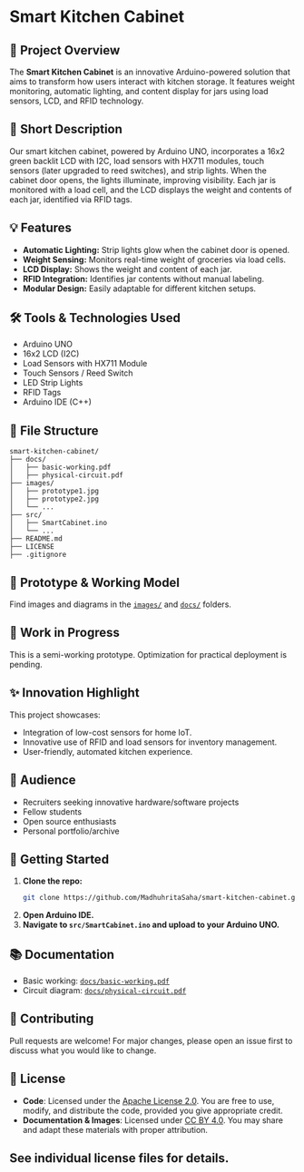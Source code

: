 # Smart Kitchen Cabinet

## 🚀 Project Overview
The **Smart Kitchen Cabinet** is an innovative Arduino-powered solution that aims to transform how users interact with kitchen storage. It features weight monitoring, automatic lighting, and content display for jars using load sensors, LCD, and RFID technology.

## 📝 Short Description
Our smart kitchen cabinet, powered by Arduino UNO, incorporates a 16x2 green backlit LCD with I2C, load sensors with HX711 modules, touch sensors (later upgraded to reed switches), and strip lights. When the cabinet door opens, the lights illuminate, improving visibility. Each jar is monitored with a load cell, and the LCD displays the weight and contents of each jar, identified via RFID tags.

## 💡 Features
- **Automatic Lighting:** Strip lights glow when the cabinet door is opened.
- **Weight Sensing:** Monitors real-time weight of groceries via load cells.
- **LCD Display:** Shows the weight and content of each jar.
- **RFID Integration:** Identifies jar contents without manual labeling.
- **Modular Design:** Easily adaptable for different kitchen setups.

## 🛠️ Tools & Technologies Used
- Arduino UNO
- 16x2 LCD (I2C)
- Load Sensors with HX711 Module
- Touch Sensors / Reed Switch
- LED Strip Lights
- RFID Tags
- Arduino IDE (C++)

## 🔖 File Structure
```
smart-kitchen-cabinet/
├── docs/
│   ├── basic-working.pdf
│   ├── physical-circuit.pdf
├── images/
│   ├── prototype1.jpg
│   ├── prototype2.jpg
│   └── ...
├── src/
│   ├── SmartCabinet.ino
│   └── ...
├── README.md
├── LICENSE
├── .gitignore
```

## 📸 Prototype & Working Model
Find images and diagrams in the [`images/`](images/) and [`docs/`](docs/) folders.

## 🚧 Work in Progress
This is a semi-working prototype. Optimization for practical deployment is pending.

## ✨ Innovation Highlight
This project showcases:
- Integration of low-cost sensors for home IoT.
- Innovative use of RFID and load sensors for inventory management.
- User-friendly, automated kitchen experience.

## 👥 Audience
- Recruiters seeking innovative hardware/software projects
- Fellow students
- Open source enthusiasts
- Personal portfolio/archive

## 🏁 Getting Started

1. **Clone the repo:**
   ```bash
   git clone https://github.com/MadhuhritaSaha/smart-kitchen-cabinet.git
   ```
2. **Open Arduino IDE.**
3. **Navigate to `src/SmartCabinet.ino` and upload to your Arduino UNO.**

## 📚 Documentation
- Basic working: [`docs/basic-working.pdf`](docs/SmartCabinet.pdf)
- Circuit diagram: [`docs/physical-circuit.pdf`](docs/SKCCircuit.pdf)

## 🤝 Contributing
Pull requests are welcome! For major changes, please open an issue first to discuss what you would like to change.

## 📄 License

- **Code**: Licensed under the [Apache License 2.0](LICENSE). You are free to use, modify, and distribute the code, provided you give appropriate credit.
- **Documentation & Images**: Licensed under [CC BY 4.0](LICENSE-CC-BY-4.0). You may share and adapt these materials with proper attribution.

See individual license files for details.
---

